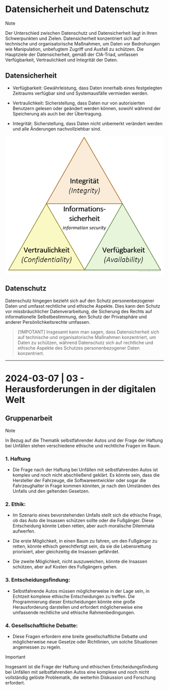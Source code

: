 # Datensicherheit und Datenschutz

>[!NOTE]
Der Unterschied zwischen Datenschutz und Datensicherheit liegt in ihren Schwerpunkten und Zielen. Datensicherheit konzentriert sich auf technische und organisatorische Maßnahmen, um Daten vor Bedrohungen wie Manipulation, unbefugtem Zugriff und Ausfall zu schützen. Die Hauptziele der Datensicherheit, gemäß der CIA-Triad, umfassen Verfügbarkeit, Vertraulichkeit und Integrität der Daten.

## Datensicherheit

- Verfügbarkeit: Gewährleistung, dass Daten innerhalb eines festgelegten Zeitraums verfügbar sind und Systemausfälle vermieden werden.

- Vertraulichkeit: Sicherstellung, dass Daten nur von autorisierten Benutzern gelesen oder geändert werden können, sowohl während der Speicherung als auch bei der Übertragung.

- Integrität: Sicherstellung, dass Daten nicht unbemerkt verändert werden und alle Änderungen nachvollziehbar sind.

![Datensicherheit Dreieck](triangle.bmp)

## Datenschutz

Datenschutz hingegen bezieht sich auf den Schutz personenbezogener Daten und umfasst rechtliche und ethische Aspekte. Dies kann den Schutz vor missbräuchlicher Datenverarbeitung, die Sicherung des Rechts auf informationelle Selbstbestimmung, den Schutz der Privatsphäre und anderer Persönlichkeitsrechte umfassen.


> [!IMPOTANT]
Insgesamt kann man sagen, dass Datensicherheit sich auf technische und organisatorische Maßnahmen konzentriert, um Daten zu schützen, während Datenschutz sich auf rechtliche und ethische Aspekte des Schutzes personenbezogener Daten konzentriert.

***

# 2024-03-07 | 03 - Herausforderungen in der digitalen Welt

## Gruppenarbeit

>[!NOTE]
In Bezug auf die Thematik selbstfahrender Autos und der Frage der Haftung bei Unfällen stehen verschiedene ethische und rechtliche Fragen im Raum.

### 1. Haftung
- Die Frage nach der Haftung bei Unfällen mit selbstfahrenden Autos ist komplex und noch nicht abschließend geklärt. Es könnte sein, dass die Hersteller der Fahrzeuge, die Softwareentwickler oder sogar die Fahrzeughalter in Frage kommen könnten, je nach den Umständen des Unfalls und den geltenden Gesetzen.

### 2. Ethik:
- Im Szenario eines bevorstehenden Unfalls stellt sich die ethische Frage, ob das Auto die Insassen schützen sollte oder die Fußgänger. Diese Entscheidung könnte Leben retten, aber auch moralische Dilemmata aufwerfen.

- Die erste Möglichkeit, in einen Baum zu fahren, um den Fußgänger zu retten, könnte ethisch gerechtfertigt sein, da sie die Lebensrettung priorisiert, aber gleichzeitig die Insassen gefährdet.

- Die zweite Möglichkeit, nicht auszuweichen, könnte die Insassen schützen, aber auf Kosten des Fußgängers gehen.

### 3. Entscheidungsfindung:
- Selbstfahrende Autos müssen möglicherweise in der Lage sein, in Echtzeit komplexe ethische Entscheidungen zu treffen. Die Programmierung dieser Entscheidungen könnte eine große Herausforderung darstellen und erfordert möglicherweise eine umfassende rechtliche und ethische Rahmenbedingungen.

### 4. Gesellschaftliche Debatte:
- Diese Fragen erfordern eine breite gesellschaftliche Debatte und möglicherweise neue Gesetze oder Richtlinien, um solche Situationen angemessen zu regeln.

>[!IMPORTANT]
Insgesamt ist die Frage der Haftung und ethischen Entscheidungsfindung bei Unfällen mit selbstfahrenden Autos eine komplexe und noch nicht vollständig gelöste Problematik, die weiterhin Diskussion und Forschung erfordert.